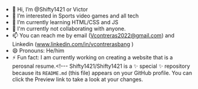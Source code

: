 - 👋 Hi, I’m @Shifty1421 or Victor 
- 👀 I’m interested in Sports video games and all tech
- 🌱 I’m currently learning HTML/CSS and JS
- 💞️ I'm currently not collaborating with anyone.
- 📫 You can reach me by email (Vcontreras2022@gmail.com) and Linkedin (www.linkedin.com/in/vcontrerasbang )
- 😄 Pronouns: He/him
- ⚡ Fun fact: I am currently working on creating a website that is a perosnal resume.<!---
Shifty1421/Shifty1421 is a ✨ special ✨ repository because its `README.md` (this file) appears on your GitHub profile.
You can click the Preview link to take a look at your changes.

